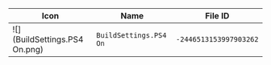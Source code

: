 | Icon | Name | File ID |
| ---  | ---  | ---     |
| ![](BuildSettings.PS4 On.png) | `BuildSettings.PS4 On` | `-2446513153997903262` |
